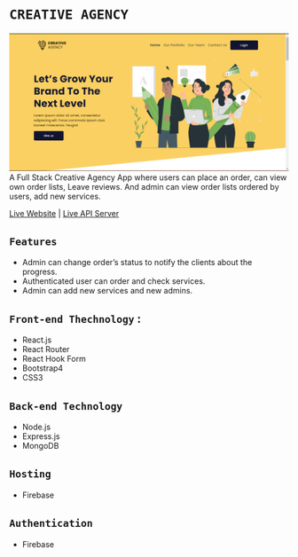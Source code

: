 # `CREATIVE AGENCY`
![](https://github.com/mowmitaahmed/creative-agency-client/blob/master/src/images/Screenshot.png)
A Full Stack Creative Agency App where users can place an order, can view own order lists, Leave reviews. And admin can view order lists ordered by users, add new services. 

[Live Website](https://creative-agency-35c16.firebaseapp.com/) | [Live API Server](https://desolate-oasis-15440.herokuapp.com/)

## `Features`
* Admin can change order’s status to notify the clients about the
progress.
* Authenticated user can order and check services.
*  Admin can add new services and new admins.

## `Front-end Thechnology` :
* React.js
* React Router
* React Hook Form
* Bootstrap4
* CSS3

## `Back-end Technology`
* Node.js
* Express.js
* MongoDB

## `Hosting`
* Firebase

## `Authentication`
* Firebase 

